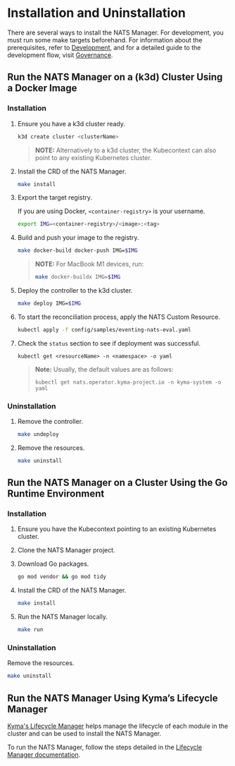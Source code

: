 # Installation and Uninstallation

There are several ways to install the NATS Manager.
For development, you must run some make targets beforehand.
For information about the prerequisites, refer to [Development](./development.md), and for a detailed guide to the development flow, visit [Governance](./governance.md).

## Run the NATS Manager on a (k3d) Cluster Using a Docker Image

### Installation

1. Ensure you have a k3d cluster ready.

   ```sh
   k3d create cluster <clusterName>
   ```

   > **NOTE:** Alternatively to a k3d cluster, the Kubecontext can also point to any existing Kubernetes cluster.

2. Install the CRD of the NATS Manager.

   ```sh
   make install
   ```

3. Export the target registry.

   If you are using Docker, `<container-registry>` is your username.

   ```sh
   export IMG=<container-registry>/<image>:<tag>
   ```

4. Build and push your image to the registry.

   ```sh
   make docker-build docker-push IMG=$IMG
   ```

   > **NOTE:** For MacBook M1 devices, run:
   >
   >   ```sh
   >   make docker-buildx IMG=$IMG
   >   ```

5. Deploy the controller to the k3d cluster.

   ```sh
   make deploy IMG=$IMG
   ```

6. To start the reconciliation process, apply the NATS Custom Resource. 

   ```sh
   kubectl apply -f config/samples/eventing-nats-eval.yaml
   ```

7. Check the `status` section to see if deployment was successful.

   ```shell
   kubectl get <resourceName> -n <namespace> -o yaml
   ```

   > **Note:** Usually, the default values are as follows:
   >
   >   ```shell
   >   kubectl get nats.operator.kyma-project.io -n kyma-system -o yaml
   >   ```

### Uninstallation

1. Remove the controller.

   ```sh
   make undeploy
   ```

2. Remove the resources.

   ```sh
   make uninstall
   ```

## Run the NATS Manager on a Cluster Using the Go Runtime Environment

### Installation

1. Ensure you have the Kubecontext pointing to an existing Kubernetes cluster.

2. Clone the NATS Manager project.

3. Download Go packages.

   ```sh
   go mod vendor && go mod tidy
   ```

4. Install the CRD of the NATS Manager.

   ```sh
   make install
   ```

5. Run the NATS Manager locally.

   ```sh
   make run
   ```

### Uninstallation

Remove the resources.

   ```sh
   make uninstall
   ```

## Run the NATS Manager Using Kyma’s Lifecycle Manager

[Kyma's Lifecycle Manager](https://github.com/kyma-project/lifecycle-manager) helps manage the lifecycle of each module in the cluster and can be used to install the NATS Manager.

To run the NATS Manager, follow the steps detailed in the [Lifecycle Manager documentation](https://github.com/kyma-project/lifecycle-manager/tree/main/docs).
